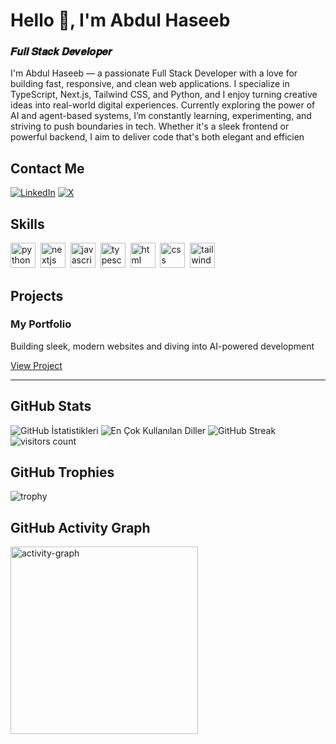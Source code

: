 # Hello 👋, I'm Abdul Haseeb
### 𝑭𝒖𝒍𝒍 𝑺𝒕𝒂𝒄𝒌 𝑫𝒆𝒗𝒆𝒍𝒐𝒑𝒆𝒓

I'm Abdul Haseeb — a passionate Full Stack Developer with a love for building fast, responsive, and clean web applications. I specialize in TypeScript, Next.js, Tailwind CSS, and Python, and I enjoy turning creative ideas into real-world digital experiences. Currently exploring the power of AI and agent-based systems, I’m constantly learning, experimenting, and striving to push boundaries in tech. Whether it's a sleek frontend or powerful backend, I aim to deliver code that's both elegant and efficien

## Contact Me
<p><a href="https://www.linkedin.com/in/a-haseeb-%F0%9F%8E%93-b07825301/" target="_blank"><img src="https://img.shields.io/badge/LinkedIn-%230077B5.svg?&style=flat-square&logo=linkedin&logoColor=white" alt="LinkedIn"></a> <a href="https://x.com/Abdul_Haseeb04" target="_blank"><img src="https://img.shields.io/badge/X-%23000000.svg?&style=flat-square&logo=x&logoColor=white" alt="X"></a> </p>

## Skills

<p align="left">
<img src="https://cdn.jsdelivr.net/gh/devicons/devicon/icons/python/python-original.svg" alt="python" width="40" height="40"/>&nbsp;
<img src="https://cdn.jsdelivr.net/gh/devicons/devicon/icons/nextjs/nextjs-original.svg" alt="nextjs" width="40" height="40"/>&nbsp;
<img src="https://cdn.jsdelivr.net/gh/devicons/devicon/icons/javascript/javascript-original.svg" alt="javascript" width="40" height="40"/>&nbsp;
<img src="https://cdn.jsdelivr.net/gh/devicons/devicon/icons/typescript/typescript-original.svg" alt="typescript" width="40" height="40"/>&nbsp;
<img src="https://cdn.jsdelivr.net/gh/devicons/devicon/icons/html5/html5-original.svg" alt="html" width="40" height="40"/>&nbsp;
<img src="https://cdn.jsdelivr.net/gh/devicons/devicon/icons/css3/css3-original.svg" alt="css" width="40" height="40"/>&nbsp;
<img src="https://cdn.jsdelivr.net/gh/devicons/devicon/icons/tailwindcss/tailwindcss-plain.svg" alt="tailwind" width="40" height="40"/>&nbsp;
</p>

## Projects

### My Portfolio

Building sleek, modern websites and diving into AI-powered development

[View Project](https://my-portfolio-three-zeta-99.vercel.app/)

---

## GitHub Stats

<img src="https://github-readme-stats.vercel.app/api?username=Abdul-haseeb-dawood&show_icons=true&count_private=true&theme=merko" alt="GitHub İstatistikleri" />

<img src="https://github-readme-stats.vercel.app/api/top-langs/?username=Abdul-haseeb-dawood&layout=compact&theme=merko" alt="En Çok Kullanılan Diller" />

<img src="https://github-readme-streak-stats.herokuapp.com/?user=Abdul-haseeb-dawood&theme=merko" alt="GitHub Streak" />

<img src="https://profile-counter.glitch.me/Abdul-haseeb-dawood/count.svg?" alt="visitors count" />

## GitHub Trophies

<img src="https://github-profile-trophy.vercel.app/?username=Abdul-haseeb-dawood" alt="trophy" />

## GitHub Activity Graph

<img src="https://github-readme-activity-graph.vercel.app/graph?username=Abdul-haseeb-dawood&radius=16&theme=github&area=true&order=5" height="300" alt="activity-graph" />

